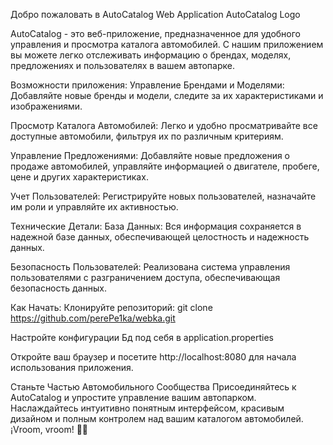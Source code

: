 Добро пожаловать в AutoCatalog Web Application
AutoCatalog Logo

AutoCatalog - это веб-приложение, предназначенное для удобного управления и просмотра каталога автомобилей. С нашим приложением вы можете легко отслеживать информацию о брендах, моделях, предложениях и пользователях в вашем автопарке.

Возможности приложения:
Управление Брендами и Моделями: Добавляйте новые бренды и модели, следите за их характеристиками и изображениями.

Просмотр Каталога Автомобилей: Легко и удобно просматривайте все доступные автомобили, фильтруя их по различным критериям.

Управление Предложениями: Добавляйте новые предложения о продаже автомобилей, управляйте информацией о двигателе, пробеге, цене и других характеристиках.

Учет Пользователей: Регистрируйте новых пользователей, назначайте им роли и управляйте их активностью.

Технические Детали:
База Данных: Вся информация сохраняется в надежной базе данных, обеспечивающей целостность и надежность данных.

Безопасность Пользователей: Реализована система управления пользователями с разграничением доступа, обеспечивающая безопасность данных.

Как Начать:
Клонируйте репозиторий: git clone https://github.com/perePe1ka/webka.git

Настройте конфигурации Бд под себя в application.properties

Откройте ваш браузер и посетите http://localhost:8080 для начала использования приложения.

Станьте Частью Автомобильного Сообщества
Присоединяйтесь к AutoCatalog и упростите управление вашим автопарком. Наслаждайтесь интуитивно понятным интерфейсом, красивым дизайном и полным контролем над вашим каталогом автомобилей. ¡Vroom, vroom! 🚗💨
